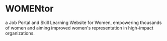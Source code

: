 # WOMENtor
a Job Portal and Skill Learning Website for Women, empowering thousands of women and aiming improved women's representation in high-impact organizations.
